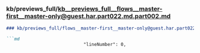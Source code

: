### kb/previews_full/kb__previews_full__flows__master-first__master-only@guest.har.part022.md.part002.md

```md
### kb/previews_full/flows__master-first__master-only@guest.har.part022.md (part 002)

```md
                             "lineNumber": 0,
                   
```

```

```
